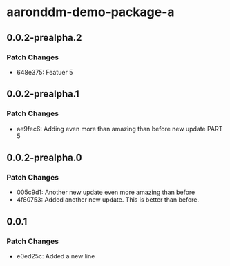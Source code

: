 # aaronddm-demo-package-a

## 0.0.2-prealpha.2

### Patch Changes

- 648e375: Featuer 5

## 0.0.2-prealpha.1

### Patch Changes

- ae9fec6: Adding even more than amazing than before new update PART 5

## 0.0.2-prealpha.0

### Patch Changes

- 005c9d1: Another new update even more amazing than before
- 4f80753: Added another new update. This is better than before.

## 0.0.1

### Patch Changes

- e0ed25c: Added a new line

